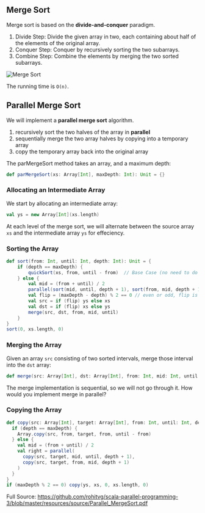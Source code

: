 ## Merge Sort

Merge sort is based on the **divide-and-conquer** paradigm.

1. Divide Step: Divide the given array in two, each containing about half of the elements of the original array.
2. Conquer Step: Conquer by recursively sorting the two subarrays.
3. Combine Step: Combine the elements by merging the two sorted subarrays.

![Merge Sort](https://github.com/rohitvg/scala-parallel-programming-3/blob/master/resources/images/merge_sort.png)

The running time is `O(n)`.

## Parallel Merge Sort

We will implement a **parallel merge sort** algorithm.

1. recursively sort the two halves of the array in **parallel**
2. sequentially merge the two array halves by copying into a temporary array
3. copy the temporary array back into the original array

The parMergeSort method takes an array, and a maximum depth:

```scala
def parMergeSort(xs: Array[Int], maxDepth: Int): Unit = {}
```

### Allocating an Intermediate Array

We start by allocating an intermediate array:

```scala
val ys = new Array[Int](xs.length)
```

At each level of the merge sort, we will alternate between the source array `xs` and the intermediate array `ys` for effeciency.

### Sorting the Array

```scala
def sort(from: Int, until: Int, depth: Int): Unit = {
    if (depth == maxDepth) {
        quickSort(xs, from, until - from)  // Base Case (no need to do the parallelization anymore)
    } else {
        val mid = (from + until) / 2
        parallel(sort(mid, until, depth + 1), sort(from, mid, depth + 1))
        val flip = (maxDepth - depth) % 2 == 0 // even or odd, flip is used to switch between xs and ys
        val src = if (flip) ys else xs
        val dst = if (flip) xs else ys
        merge(src, dst, from, mid, until)
    }
}
sort(0, xs.length, 0)
```

### Merging the Array
Given an array `src` consisting of two sorted intervals, merge those interval into the `dst` array:

```scala
def merge(src: Array[Int], dst: Array[Int], from: Int, mid: Int, until: Int): Unit
```

The merge implementation is sequential, so we will not go through it. How would you implement merge in parallel?

### Copying the Array

```scala
def copy(src: Array[Int], target: Array[Int], from: Int, until: Int, depth: Int): Unit = {
  if (depth == maxDepth) {
    Array.copy(src, from, target, from, until - from)
  } else {
    val mid = (from + until) / 2
    val right = parallel(
      copy(src, target, mid, until, depth + 1),
      copy(src, target, from, mid, depth + 1)
    )
  }
}
if (maxDepth % 2 == 0) copy(ys, xs, 0, xs.length, 0)
```

Full Source: https://github.com/rohitvg/scala-parallel-programming-3/blob/master/resources/source/Parallel_MergeSort.pdf